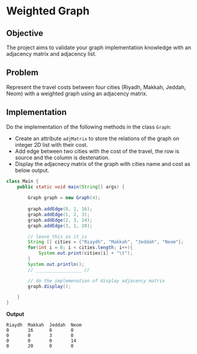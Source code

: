 # Weighted Graph

## Objective
The project aims to validate your graph implementation knowledge with an adjacency matrix and adjacency list.

## Problem 
Represent the travel costs between four cities (Riyadh, Makkah, Jeddah, Neom) with a weighted graph using an adjacency matrix.

## Implementation 
Do the implementation of the following methods in the class `Graph`:
- Create an attribute `adjMatrix` to store the relations of the graph on integer 2D list with their cost.
- Add edge between two cities with the cost of the travel, the row is source and the column is destenation.
- Display the adjacnecy matrix of the graph with cities name and cost as below output.

```java
class Main {
    public static void main(String[] args) {
        
        Graph graph = new Graph(4);
        
        graph.addEdge(0, 1, 16);
        graph.addEdge(1, 2, 3);
        graph.addEdge(2, 3, 14);
        graph.addEdge(3, 1, 20);

        // leave this as it is
        String [] cities = {"Riaydh", "Makkah", "Jeddah", "Neom"};
        for(int i = 0; i < cities.length; i++){
            System.out.print(cities[i] + "\t");
        }
        System.out.println();
        // _________________ //

        // do the implemenation of display adjacency matrix
        graph.display();

    }
}
```

**Output**
```
Riaydh  Makkah  Jeddah  Neom
0       16      0       0
0       0       3       0
0       0       0       14
0       20      0       0
```

